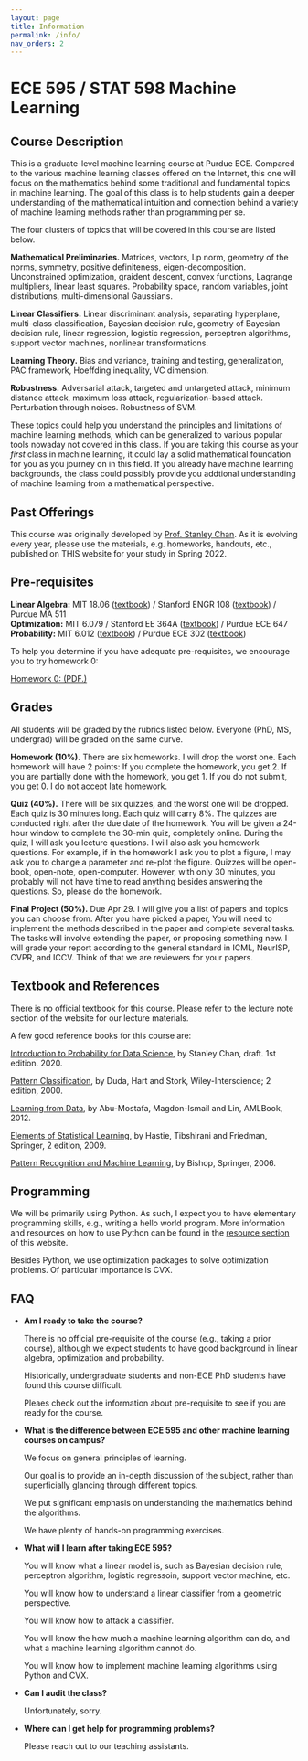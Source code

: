 ```yaml
---
layout: page
title: Information
permalink: /info/
nav_orders: 2
---
```

# ECE 595 / STAT 598 Machine Learning

## Course Description
This is a graduate-level machine learning course at Purdue ECE. Compared to the various machine learning classes offered on the Internet, this one will focus on the mathematics behind some traditional and fundamental topics in machine learning. The goal of this class is to help students gain a deeper understanding of the mathematical intuition and connection behind a variety of machine learning methods rather than programming per se. 

The four clusters of topics that will be covered in this course are listed below. 

**Mathematical Preliminaries.** Matrices, vectors, Lp norm, geometry of the norms, symmetry, positive definiteness, eigen-decomposition. Unconstrained optimization, graident descent, convex functions, Lagrange multipliers, linear least squares. Probability space, random variables, joint distributions, multi-dimensional Gaussians.

**Linear Classifiers.** Linear discriminant analysis, separating hyperplane, multi-class classification, Bayesian decision rule, geometry of Bayesian decision rule, linear regression, logistic regression, perceptron algorithms, support vector machines, nonlinear transformations.

**Learning Theory.** Bias and variance, training and testing, generalization, PAC framework, Hoeffding inequality, VC dimension.

**Robustness.** Adversarial attack, targeted and untargeted attack, minimum distance attack, maximum loss attack, regularization-based attack. Perturbation through noises. Robustness of SVM.

These topics could help you understand the principles and limitations of machine learning methods, which can be generalized to various popular tools nowaday not covered in this class. If you are taking this course as your *first* class in machine learning, it could lay a solid mathematical foundation for you as you journey on in this field. If you already have machine learning backgrounds, the class could possibly provide you addtional understanding of machine learning from a mathematical perspective.

## Past Offerings
This course was originally developed by [Prof. Stanley Chan](https://engineering.purdue.edu/ChanGroup/ECE595/). As it is evolving every year, please use the materials, e.g. homeworks, handouts, etc., published on THIS website for your study in Spring 2022. 

## Pre-requisites
**Linear Algebra:** MIT 18.06 ([textbook](http://math.mit.edu/~gs/linearalgebra/)) / Stanford ENGR 108 ([textbook](https://web.stanford.edu/~boyd/vmls/)) / Purdue MA 511  
**Optimization:** MIT 6.079 / Stanford EE 364A ([textbook](https://stanford.edu/~boyd/cvxbook/)) / Purdue ECE 647  
**Probability:** MIT 6.012 ([textbook](https://www.amazon.com/Introduction-Probability-2nd-Dimitri-Bertsekas/dp/188652923X)) / Purdue ECE 302 ([textbook](https://engineering.purdue.edu/ChanGroup/eBook.html))

To help you determine if you have adequate pre-requisites, we encourage you to try homework 0:

[Homework 0: (PDF.)](/assignments/hw0.pdf)

## Grades
All students will be graded by the rubrics listed below. Everyone (PhD, MS, undergrad) will be graded on the same curve. 
<!-- If you choose Pass-No Pass, you still need to do everything. If you are above the cut off, you will pass.  -->


**Homework (10%).** There are six homeworks. I will drop the worst one. Each homework will have 2 points: If you complete the homework, you get 2. If you are partially done with the homework, you get 1. If you do not submit, you get 0. I do not accept late homework.

**Quiz (40%).** There will be six quizzes, and the worst one will be dropped. Each quiz is 30 minutes long. Each quiz will carry 8%. The quizzes are conducted right after the due date of the homework. You will be given a 24-hour window to complete the 30-min quiz, completely online. During the quiz, I will ask you lecture questions. I will also ask you homework questions. For example, if in the homework I ask you to plot a figure, I may ask you to change a parameter and re-plot the figure. Quizzes will be open-book, open-note, open-computer. However, with only 30 minutes, you probably will not have time to read anything besides answering the questions. So, please do the homework.

**Final Project (50%).** Due Apr 29. I will give you a list of papers and topics you can choose from. After you have picked a paper, You will need to implement the methods described in the paper and complete several tasks. The tasks will involve extending the paper, or proposing something new. I will grade your report according to the general standard in ICML, NeurISP, CVPR, and ICCV. Think of that we are reviewers for your papers.

## Textbook and References
There is no official textbook for this course. Please refer to the lecture note section of the website for our lecture materials.

A few good reference books for this course are:

[Introduction to Probability for Data Science](https://engineering.purdue.edu/ChanGroup/eBook.html), by Stanley Chan, draft. 1st edition. 2020.

[Pattern Classification](https://www.amazon.com/Pattern-Classification-Pt-1-Richard-Duda/dp/0471056693), by Duda, Hart and Stork, Wiley-Interscience; 2 edition, 2000.

[Learning from Data](https://work.caltech.edu/telecourse.html), by Abu-Mostafa, Magdon-Ismail and Lin, AMLBook, 2012.

[Elements of Statistical Learning](https://web.stanford.edu/~hastie/ElemStatLearn/), by Hastie, Tibshirani and Friedman, Springer, 2 edition, 2009.

[Pattern Recognition and Machine Learning](https://www.springer.com/us/book/9780387310732), by Bishop, Springer, 2006.



## Programming
We will be primarily using Python. As such, I expect you to have elementary programming skills, e.g., writing a hello world program. More information and resources on how to use Python can be found in the [resource section](../resources/python.html) of this website. 

Besides Python, we use optimization packages to solve optimization problems. Of particular importance is CVX.


## FAQ
- **Am I ready to take the course?**

    There is no official pre-requisite of the course (e.g., taking a prior course), although we expect students to have good background in linear algebra, optimization and probability.

    Historically, undergraduate students and non-ECE PhD students have found this course difficult.

    Pleaes check out the information about pre-requisite to see if you are ready for the course.

- **What is the difference between ECE 595 and other machine learning courses on campus?**

    We focus on general principles of learning.

    Our goal is to provide an in-depth discussion of the subject, rather than superficially glancing through different topics.

    We put significant emphasis on understanding the mathematics behind the algorithms.

    We have plenty of hands-on programming exercises.

- **What will I learn after taking ECE 595?**

    You will know what a linear model is, such as Bayesian decision rule, perceptron algorithm, logistic regressoin, support vector machine, etc.

    You will know how to understand a linear classifier from a geometric perspective.

    You will know how to attack a classifier.

    You will know the how much a machine learning algorithm can do, and what a machine learning algorithm cannot do.

    You will know how to implement machine learning algorithms using Python and CVX.

- **Can I audit the class?**

    Unfortunately, sorry.

- **Where can I get help for programming problems?**

    Please reach out to our teaching assistants.